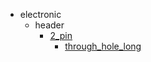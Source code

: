 * electronic
  * header
    * [2_pin](electronic/header/2_pin)
      * [through_hole_long](electronic/header/2_pin/through_hole_long)
